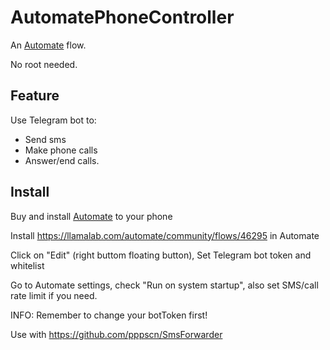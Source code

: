 # AutomatePhoneController

An [Automate](https://llamalab.com/automate/) flow. 

No root needed.

## Feature

Use Telegram bot to:
- Send sms
- Make phone calls
- Answer/end calls.

## Install

Buy and install [Automate](https://llamalab.com/automate/) to your phone

Install https://llamalab.com/automate/community/flows/46295 in Automate

Click on "Edit" (right buttom floating button), Set Telegram bot token and whitelist

Go to Automate settings, check "Run on system startup", also set SMS/call rate limit if you need.

INFO: Remember to change your botToken first!

Use with https://github.com/pppscn/SmsForwarder
